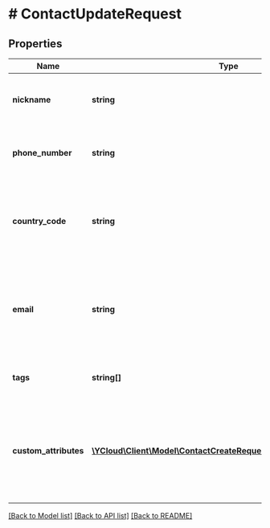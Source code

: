 # # ContactUpdateRequest

## Properties

Name | Type | Description | Notes
------------ | ------------- | ------------- | -------------
**nickname** | **string** | Contact&#39;s nickname. Maximum length: 250 characters. | [optional]
**phone_number** | **string** | Unique Phone number in [E.164](https://en.wikipedia.org/wiki/E.164) format. | [optional]
**country_code** | **string** | Two-letter country abbreviation. See [ISO 3166-1 alpha-2 country code](https://en.wikipedia.org/wiki/ISO_3166-1_alpha-2). | [optional]
**email** | **string** | The contact&#39;s email address. If present, the email address must be unique. | [optional]
**tags** | **string[]** | Contact&#39;s tags. Maximum items: 50. | [optional]
**custom_attributes** | [**\YCloud\Client\Model\ContactCreateRequestCustomAttributesInner[]**](ContactCreateRequestCustomAttributesInner.md) | Contact&#39;s custom attributes. If present (i.e., not &#x60;null&#x60;), all previous attributes of this contact will be replaced. | [optional]

[[Back to Model list]](../../README.md#models) [[Back to API list]](../../README.md#endpoints) [[Back to README]](../../README.md)
